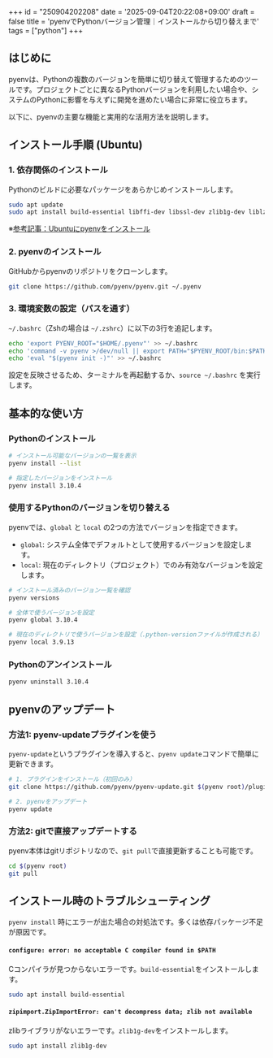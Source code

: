 +++
id = "250904202208"
date = '2025-09-04T20:22:08+09:00'
draft = false
title = 'pyenvでPythonバージョン管理｜インストールから切り替えまで'
tags = ["python"]
+++
## はじめに

pyenvは、Pythonの複数のバージョンを簡単に切り替えて管理するためのツールです。プロジェクトごとに異なるPythonバージョンを利用したい場合や、システムのPythonに影響を与えずに開発を進めたい場合に非常に役立ちます。

以下に、pyenvの主要な機能と実用的な活用方法を説明します。

## インストール手順 (Ubuntu)

### 1. 依存関係のインストール
Pythonのビルドに必要なパッケージをあらかじめインストールします。
```bash
sudo apt update
sudo apt install build-essential libffi-dev libssl-dev zlib1g-dev liblzma-dev libbz2-dev libreadline-dev libsqlite3-dev tk-dev git
```
※[参考記事：Ubuntuにpyenvをインストール](https://zenn.dev/hr0t15/articles/8ae3564bde2cce)

### 2. pyenvのインストール
GitHubからpyenvのリポジトリをクローンします。
```bash
git clone https://github.com/pyenv/pyenv.git ~/.pyenv
```

### 3. 環境変数の設定（パスを通す）
`~/.bashrc`（Zshの場合は `~/.zshrc`）に以下の3行を追記します。
```bash
echo 'export PYENV_ROOT="$HOME/.pyenv"' >> ~/.bashrc
echo 'command -v pyenv >/dev/null || export PATH="$PYENV_ROOT/bin:$PATH"' >> ~/.bashrc
echo 'eval "$(pyenv init -)"' >> ~/.bashrc
```
設定を反映させるため、ターミナルを再起動するか、`source ~/.bashrc` を実行します。

## 基本的な使い方

### Pythonのインストール
```bash
# インストール可能なバージョンの一覧を表示
pyenv install --list

# 指定したバージョンをインストール
pyenv install 3.10.4
```

### 使用するPythonのバージョンを切り替える
pyenvでは、`global` と `local` の2つの方法でバージョンを指定できます。

- `global`: システム全体でデフォルトとして使用するバージョンを設定します。
- `local`: 現在のディレクトリ（プロジェクト）でのみ有効なバージョンを設定します。

```bash
# インストール済みのバージョン一覧を確認
pyenv versions

# 全体で使うバージョンを設定
pyenv global 3.10.4

# 現在のディレクトリで使うバージョンを設定（.python-versionファイルが作成される）
pyenv local 3.9.13
```

### Pythonのアンインストール
```bash
pyenv uninstall 3.10.4
```

## pyenvのアップデート

### 方法1: pyenv-updateプラグインを使う
`pyenv-update`というプラグインを導入すると、`pyenv update`コマンドで簡単に更新できます。

```bash
# 1. プラグインをインストール（初回のみ）
git clone https://github.com/pyenv/pyenv-update.git $(pyenv root)/plugins/pyenv-update

# 2. pyenvをアップデート
pyenv update
```

### 方法2: gitで直接アップデートする
pyenv本体はgitリポジトリなので、`git pull`で直接更新することも可能です。
```bash
cd $(pyenv root)
git pull
```

## インストール時のトラブルシューティング
`pyenv install` 時にエラーが出た場合の対処法です。多くは依存パッケージ不足が原因です。

#### `configure: error: no acceptable C compiler found in $PATH`
Cコンパイラが見つからないエラーです。`build-essential`をインストールします。
```bash
sudo apt install build-essential
```

#### `zipimport.ZipImportError: can't decompress data; zlib not available`
zlibライブラリがないエラーです。`zlib1g-dev`をインストールします。
```bash
sudo apt install zlib1g-dev
```
